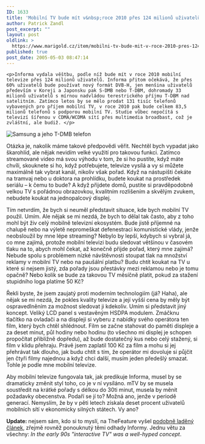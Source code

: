 ```yaml
---
ID: 1633
title: 'Mobilní TV bude mít v&nbsp;roce 2010 přes 124 milionů uživatelů'
author: Patrick Zandl
post_excerpt: ""
layout: post
oldlink: >
  https://www.marigold.cz/item/mobilni-tv-bude-mit-v-roce-2010-pres-124-milionu-uzivatelu
published: true
post_date: 2005-05-03 08:47:14
---
```

	<p>Informa vydala věštbu, podle níž bude mít v roce 2010 mobilní televize přes 124 milionů uživatelů. Informa přitom očekává, že přes 60% uživatelů bude používat nový formát DVB-H, jen menšina uživatelů především v Koreji a Japonsku pak S-DMB nebo T-DBM, dohromady 33 milionů uživatelů s mírnou nadvládou terestrického příjmu T-DBM nad satelitním. Zatímco letos by se mělo prodat 131 tisíc telefonů vybavených pro příjem mobilní TV, v roce 2010 pak bude celkem 83,5 milionů telefonů s podporou mobilní TV. Studie vůbec nepočítá s televizí šířenou v CDMA/WCDMA sítí přes multimedia broadbast, což je zvláštní, ale budiž. </p>
<div class="rightbox"><img src="http://www.marigold.cz/foto/albums/userpics/normal_P1000286.jpg" alt="Samsung a jeho T-DMB telefon"></div>	
<p>Otázka je, nakolik máme takové předpovědi věřit. Nechtěl bych vypadat jako škarohlíd, ale nějak nevidím velké využití pro takovou funkci. Zatímco streamované video má svou výhodu v tom, že si ho pustíte, když máte chvíli, skouknete si ho, když potřebujete, televize vysílá a vy si můžete maximálně tak vybrat kanál, nikoliv však pořad. Když na nástupišti čekáte na tramvaj nebo u doktora na prohlídku, budete koukat na prostředek seriálu – k čemu to bude? A když přijdete domů, pustite si pravděpodobně velkou TV s pořádnou obrazovkou, kvalitním rozlišením a skvělým zvukem, nebudete koukat na jednopalcový displej.</p>
	<p>Tím netvrdím, že bych si neuměl představit situace, kde bych mobilní TV použil. Umím. Ale nějak se mi nezdá, že bych to dělal tak často, aby z toho mohl být živ celý mobilně televizní ekosystém. Bude jistě příjemné na chalupě nebo na výletě nepromeškat defenestraci komunistické vlády, jenže neobsloužil by mne lépe streaming? Nebylo by lepší, kdybych si vybral já, co mne zajímá, protože mobilní televizi budu sledovat většinou v časovém tlaku na to, abych mohl čekat, až konečně přijde pořad, který mne zajímá? Nebude spolu s problémem nízké návštěvnosti stoupat tlak na množství reklamy v mobilní TV nebo na paušální platbu? Budu chtít koukat na TV u které si nejsem jistý, zda pořady jsou přestávky mezi reklamou nebo je tomu opačně? Nebo kolik se bude za takovou TV měsíčně platit, pokud za stažení stupidního loga platíme 50 Kč?</p>
	<p>Řekli byste, že jsem zaujatý proti moderním technologiím (já? Haha), ale nějak se mi nezdá, že pokles kvality televize a její vyšší cena by měly být ospravedlněním za možnost sledovat ji kdekoliv. Umím si představit jiný koncept. Veliký LCD panel s vestavěným HSDPA modulem. Zmáčknu tlačítko na ovladači a na displeji si vyberu z nabídky svého operátora ten film, který bych chtěl shlédnout. Film se začne stahovat do paměti displeje a za deset minut, půl hodiny nebo hodinu (to všechno mi displej je schopen propočítat přibližně dopředu), až bude dostatečný kus nebo celý stažený, si film v klidu přehraju. Právě jsem zaplatil 100 Kč za film a mohu si jej přehrávat tak dlouho, jak budu chtít s tím, že operátor mi dovoluje si půjčit jen čtyři filmy najednou a když chci další, musím jeden předešlý smazat. Tohle je podle mne mobilní televize.</p>
	<p>Aby mobilní televize fungovala tak, jak predikuje Informa, musel by se dramaticky změnit styl toho, co je v ní vysíláno. mTV by se musela soustředit na krátké pořady s délkou do 30ti minut, musela by měnit požadavky obecenstva. Podaří se jí to? Možná ano, jenže v periodě  generací. Nemyslím, že by v pěti letech získala deset procent uživatelů mobilních sítí v ekonomicky silných státech. Vy ano?
</p>
	<p><strong>Update: </strong>nejsem sám, kdo si to myslí, na TheFeature vyšel <a href="http://www.thefeature.com/article?articleid=101588">podobně laděný článek</a>, zřejmě rovněž ponouknutý těmi odhady Informy. Jednu větu za všechny: <em>In the early 90s "interactive TV" was a well-hyped concept</em>.
</p>